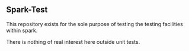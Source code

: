 ## Spark-Test

This repository exists for the sole purpose of testing the testing facilities within spark.

There is nothing of real interest here outside unit tests.